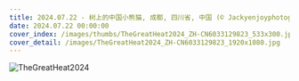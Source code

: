 ```yaml
---
title: 2024.07.22 - 树上的中国小熊猫, 成都, 四川省, 中国 (© Jackyenjoyphotography/Getty Images)
date: 2024.07.22 00:00:00
cover_index: /images/thumbs/TheGreatHeat2024_ZH-CN6033129823_533x300.jpg
cover_detail: /images/TheGreatHeat2024_ZH-CN6033129823_1920x1080.jpg
---
```


![TheGreatHeat2024](/images/TheGreatHeat2024_ZH-CN6033129823_1920x1080.jpg)
